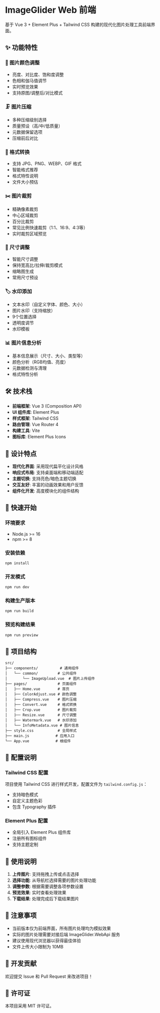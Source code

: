 # ImageGlider Web 前端

基于 Vue 3 + Element Plus + Tailwind CSS 构建的现代化图片处理工具前端界面。

## ✨ 功能特性

### 🎨 图片颜色调整
- 亮度、对比度、饱和度调整
- 色相和伽马值调节
- 实时预览效果
- 支持原图/调整后/对比模式

### 🗜️ 图片压缩
- 多种压缩级别选择
- 质量预设（高/中/低质量）
- 元数据保留选项
- 压缩前后对比

### 🔄 格式转换
- 支持 JPG、PNG、WEBP、GIF 格式
- 智能格式推荐
- 格式特性说明
- 文件大小预估

### ✂️ 图片裁剪
- 精确像素裁剪
- 中心区域裁剪
- 百分比裁剪
- 常见比例快速裁剪（1:1、16:9、4:3等）
- 实时裁剪区域预览

### 📏 尺寸调整
- 智能尺寸调整
- 保持宽高比/拉伸/裁剪模式
- 缩略图生成
- 常用尺寸预设

### 🏷️ 水印添加
- 文本水印（自定义字体、颜色、大小）
- 图片水印（支持缩放）
- 9个位置选择
- 透明度调节
- 水印模板

### 📊 图片信息分析
- 基本信息展示（尺寸、大小、类型等）
- 颜色分析（RGB均值、亮度）
- 元数据检测与清理
- 格式特性分析

## 🛠️ 技术栈

- **前端框架**: Vue 3 (Composition API)
- **UI 组件库**: Element Plus
- **样式框架**: Tailwind CSS
- **路由管理**: Vue Router 4
- **构建工具**: Vite
- **图标库**: Element Plus Icons

## 🎨 设计特点

- **现代化界面**: 采用现代扁平化设计风格
- **响应式布局**: 支持桌面端和移动端适配
- **主题切换**: 支持亮色/暗色主题切换
- **交互友好**: 丰富的动画效果和用户反馈
- **组件化开发**: 高度模块化的组件结构

## 🚀 快速开始

### 环境要求
- Node.js >= 16
- npm >= 8

### 安装依赖
```bash
npm install
```

### 开发模式
```bash
npm run dev
```

### 构建生产版本
```bash
npm run build
```

### 预览构建结果
```bash
npm run preview
```

## 📁 项目结构

```
src/
├── components/          # 通用组件
│   └── common/         # 公共组件
│       └── ImageUpload.vue  # 图片上传组件
├── pages/              # 页面组件
│   ├── Home.vue        # 首页
│   ├── ColorAdjust.vue # 颜色调整
│   ├── Compress.vue    # 图片压缩
│   ├── Convert.vue     # 格式转换
│   ├── Crop.vue        # 图片裁剪
│   ├── Resize.vue      # 尺寸调整
│   ├── Watermark.vue   # 水印添加
│   └── InfoMetadata.vue # 图片信息
├── style.css           # 全局样式
├── main.js            # 应用入口
└── App.vue            # 根组件
```

## 🔧 配置说明

### Tailwind CSS 配置
项目使用 Tailwind CSS 进行样式开发，配置文件为 `tailwind.config.js`：
- 支持暗色模式
- 自定义主题色彩
- 包含 Typography 插件

### Element Plus 配置
- 全局引入 Element Plus 组件库
- 注册所有图标组件
- 支持主题定制

## 🎯 使用说明

1. **上传图片**: 支持拖拽上传或点击选择
2. **选择功能**: 从导航栏选择需要的图片处理功能
3. **调整参数**: 根据需要调整各项参数设置
4. **预览效果**: 实时查看处理效果
5. **下载结果**: 处理完成后下载结果图片

## 📝 注意事项

- 当前版本仅为前端界面，所有图片处理均为模拟效果
- 实际的图片处理需要对接后端 ImageGlider.WebApi 服务
- 建议使用现代浏览器以获得最佳体验
- 文件上传大小限制为 10MB

## 🤝 开发贡献

欢迎提交 Issue 和 Pull Request 来改进项目！

## 📄 许可证

本项目采用 MIT 许可证。
